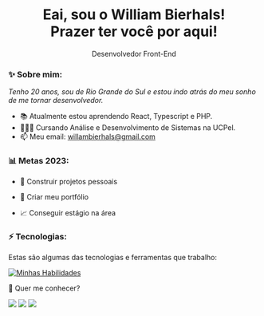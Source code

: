<h1 align='center'>
  Eai, sou o William Bierhals!
  <br/>
  Prazer ter você por aqui!
</h1>

<p align='center'>
  Desenvolvedor Front-End
</p>

### ✨ Sobre mim:

<p>
  <em>
    Tenho 20 anos, sou de Rio Grande do Sul e estou indo atrás do meu sonho de me tornar desenvolvedor.
  </em>
</p>

- 📚 Atualmente estou aprendendo React, Typescript e PHP.
- 👨🏼‍💻 Cursando Análise e Desenvolvimento de Sistemas na UCPel.
- 📫 Meu email: willambierhals@gmail.com

### 📊 Metas 2023:

- 🧩 Construir projetos pessoais

- 📂 Criar meu portfólio

- 📈 Conseguir estágio na área

### ⚡ Tecnologias:

Estas são algumas das tecnologias e ferramentas que trabalho:

[![Minhas Habilidades](https://skillicons.dev/icons?i=html,css,javascript,react,firebase,styledcomponents,ts)](https://skillicons.dev)

💬 Quer me conhecer?

<div>
  <a href="https://www.linkedin.com/in/william-bierhals-971b84222/" target="_blank"><img src="https://img.shields.io/badge/-LinkedIn-%230077B5?style=for-the-badge&logo=linkedin&logoColor=white" target="_blank"></a>
  <a href="https://api.whatsapp.com/send/?phone=%2B5553984389423&text&app_absent=0" target="_blank"><img src="https://img.shields.io/badge/WhatsApp-25D366?style=for-the-badge&logo=whatsapp&logoColor=white" target="_blank"></a>
  <a href = "mailto:willambierhals@gmail.com"><img src="https://img.shields.io/badge/-Gmail-%23333?style=for-the-badge&logo=gmail&logoColor=white" target="_blank"></a>
</div>
